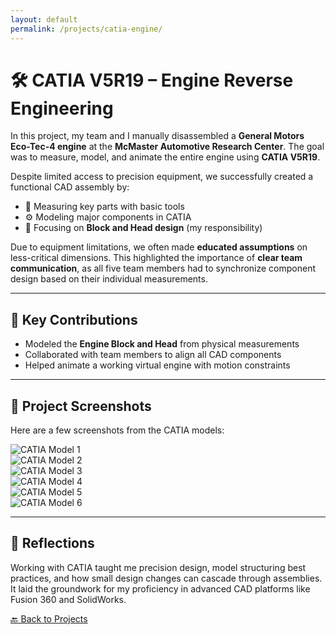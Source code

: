 ```yaml
---
layout: default
permalink: /projects/catia-engine/
---
```


# 🛠️ CATIA V5R19 – Engine Reverse Engineering

In this project, my team and I manually disassembled a **General Motors Eco-Tec-4 engine** at the **McMaster Automotive Research Center**. The goal was to measure, model, and animate the entire engine using **CATIA V5R19**.

Despite limited access to precision equipment, we successfully created a functional CAD assembly by:

- 📏 Measuring key parts with basic tools
- ⚙️ Modeling major components in CATIA  
- 🧱 Focusing on **Block and Head design** (my responsibility)

Due to equipment limitations, we often made **educated assumptions** on less-critical dimensions. This highlighted the importance of **clear team communication**, as all five team members had to synchronize component design based on their individual measurements.

---

## 🧠 Key Contributions

- Modeled the **Engine Block and Head** from physical measurements  
- Collaborated with team members to align all CAD components  
- Helped animate a working virtual engine with motion constraints

---

## 📸 Project Screenshots

Here are a few screenshots from the CATIA models:

![CATIA Model 1](../../assets/projects/catia1.png)  
![CATIA Model 2](../../assets/projects/catia2.png)  
![CATIA Model 3](../../assets/projects/catia3.png)  
![CATIA Model 4](../../assets/projects/catia4.png)  
![CATIA Model 5](../../assets/projects/catia5.png)  
![CATIA Model 6](../../assets/projects/catia6.png)  

---

## 🧠 Reflections

Working with CATIA taught me precision design, model structuring best practices, and how small design changes can cascade through assemblies. It laid the groundwork for my proficiency in advanced CAD platforms like Fusion 360 and SolidWorks.

[🔙 Back to Projects](../projects.md)


